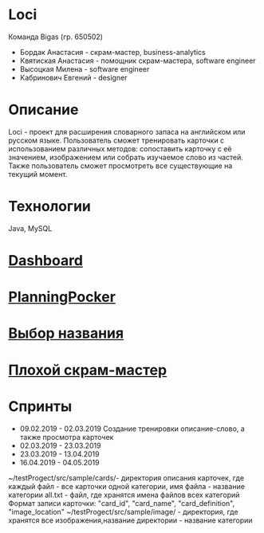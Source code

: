 # Loci
Команда Bigas (гр. 650502)
* Бордак Анастасия - скрам-мастер, business-analytics
* Квятиская Анастасия - помощник скрам-мастера, software engineer 
* Высоцкая Милена - software engineer
* Кабринович Евгений - designer
# Описание
Loci - проект для расширения словарного запаса на английском или русском языке. Пользователь сможет тренировать карточки с использованием различных методов: сопоставить карточку с её значением, изображением или собрать изучаемое слово из частей. Также пользователь сможет просмотреть все существующие на текущий момент.
# Технологии
Java, MySQL 
# [Dashboard](https://trello.com/b/MJmoT6JF/bigas)
# [PlanningPocker](https://play.planningpoker.com/play/game/YjlRoLAd1b59TqEGoOXF4dw8fAMCyyUt)
# [Выбор названия](https://goo.gl/forms/aYxLI051cNnhsHCr1)
# [Плохой скрам-мастер](https://goo.gl/forms/62OnkV5bjACXl06I2)
# Спринты
* 09.02.2019 - 02.03.2019 Создание тренировки описание-слово, а также просмотра карточек
* 02.03.2019 - 23.03.2019
* 23.03.2019 - 13.04.2019
* 16.04.2019 - 04.05.2019


~/testProgect/src/sample/cards/- директория описания карточек, где каждый файл - все карточки одной категории, имя файла - название категории
all.txt - файл, где хранятся имена файлов всех категорий
Формат записи карточки:
"card_id", "card_name", "card_definition", "image_location"
~/testProgect/src/sample/image/ - директория, где хранятся все изображения,название директории - название категории
